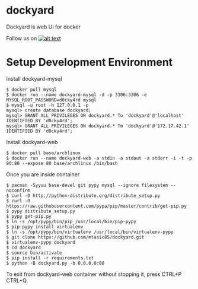 dockyard
========

Dockyard is web UI for docker

Follow us on [![alt text][1.2]][1]

Setup Development Environment
=============================

Install dockyard-mysql
```
$ docker pull mysql
$ docker run --name dockyard-mysql -d -p 3306:3306 -e MYSQL_ROOT_PASSWORD=d0cky4rd mysql
$ mysql -u root -h 127.0.0.1 -p
mysql> create database dockyard;
mysql> GRANT ALL PRIVILEGES ON dockyard.* To 'dockyard'@'localhost' IDENTIFIED BY 'd0cky4rd';
mysql> GRANT ALL PRIVILEGES ON dockyard.* To 'dockyard'@'172.17.42.1' IDENTIFIED BY 'd0cky4rd';
```

Install dockyard-web
```
$ docker pull base/archlinux
$ docker run --name dockyard-web -a stdin -a stdout -a stderr -i -t -p 80:80 --expose 80 base/archlinux /bin/bash
```

Once you are inside container
```
$ pacman -Syyuu base-devel git pypy mysql --ignore filesystem --noconfirm
$ curl -O http://python-distribute.org/distribute_setup.py
$ curl -O https://raw.githubusercontent.com/pypa/pip/master/contrib/get-pip.py
$ pypy distribute_setup.py
$ pypy get-pip.py
$ ln -s /opt/pypy/bin/pip /usr/local/bin/pip-pypy
$ pip-pypy install virtualenv
$ ln -s /opt/pypy/bin/virtualenv /usr/local/bin/virtualenv-pypy
$ git clone https://github.com/mtasic85/dockyard.git
$ virtualenv-pypy dockyard
$ cd dockyard
$ source bin/activate
$ pip install -r requirements.txt
$ python -B dockyard.py -b 0.0.0.0:80
```

To exit from dockyard-web container without stopping it, press CTRL+P CTRL+Q.

[1.2]: http://i.imgur.com/wWzX9uB.png (getdockyard)
[1]: http://www.twitter.com/getdockyard

